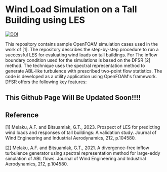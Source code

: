 # Wind Load Simulation on a Tall Building using LES

[![DOI](https://zenodo.org/badge/300517389.svg)](https://zenodo.org/badge/latestdoi/300517389)

This repository contains sample OpenFOAM simulation cases used in the work of [1]. The repository describes the step-by-step procedure to run a successful LES for evaluating wind loads on tall buildings. For The inflow boundary condition used for the simulations is based on the DFSR [2] method. The technique uses the spectral representation method to generate ABL-like turbulence with prescribed two-point flow statistics. The code is developed as a utility application using OpenFOAM's framework. DFSR  offers the following key features:

## This Github Page Will Be Updated Soon!!!!
 
## Reference 
[1] Melaku, A.F. and Bitsuamlak, G.T., 2023. Prospect of LES for predicting wind loads and responses of tall buildings: A validation study. Journal of Wind Engineering and Industrial Aerodynamics, 212, p.104580.

[2] Melaku, A.F. and Bitsuamlak, G.T., 2021. A divergence-free inflow turbulence generator using spectral representation method for large-eddy simulation of ABL flows. Journal of Wind Engineering and Industrial Aerodynamics, 212, p.104580.
